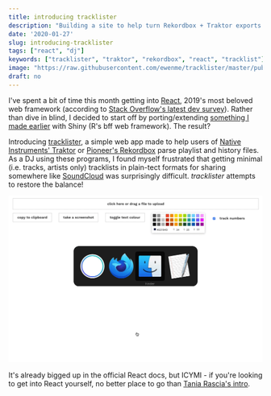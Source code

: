 ```yaml
---
title: introducing tracklister
description: "Building a site to help turn Rekordbox + Traktor exports into simple tracklists, and my first time with React."
date: '2020-01-27'
slug: introducing-tracklister
tags: ["react", "dj"]
keywords: ["tracklister", "traktor", "rekordbox", "react", "tracklist"]
image: "https://raw.githubusercontent.com/ewenme/tracklister/master/public/logo.png"
draft: no
---
```


I've spent a bit of time this month getting into [React](https://reactjs.org/), 2019's most beloved web framework (according to [Stack Overflow's latest dev survey](https://insights.stackoverflow.com/survey/2019#technology-_-most-loved-dreaded-and-wanted-web-frameworks)). Rather than dive in blind, I decided to start off by porting/extending [something I made earlier](https://github.com/ewenme/traklister) with Shiny (R's bff web framework). The result?

Introducing [tracklister](https://tracklister.club/), a simple web app made to help users of [Native Instruments' Traktor](https://en.wikipedia.org/wiki/Traktor) or [Pioneer's Rekordbox](https://rekordbox.com/en/) parse playlist and history files. As a DJ using these programs, I found myself frustrated that getting minimal (i.e. tracks, artists only) tracklists in plain-tect formats for sharing somewhere like [SoundCloud](https://soundcloud.com/) was surprisingly difficult. *tracklister* attempts to restore the balance!

![](https://raw.githubusercontent.com/ewenme/tracklister/master/example_files/eg-clipboard.gif)

It's already bigged up in the official React docs, but ICYMI - if you're looking to get into React yourself, no better place to go than [Tania Rascia's intro](https://www.taniarascia.com/getting-started-with-react/).
